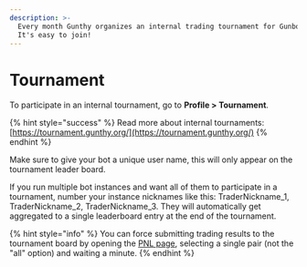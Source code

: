 ```yaml
---
description: >-
  Every month Gunthy organizes an internal trading tournament for Gunbot users.
  It's easy to join!
---
```


# Tournament

To participate in an internal tournament, go to **Profile &gt; Tournament**.

{% hint style="success" %}
Read more about internal tournaments: [https://tournament.gunthy.org/](https://tournament.gunthy.org/)
{% endhint %}

Make sure to give your bot a unique user name, this will only appear on the tournament leader board.

If you run multiple bot instances and want all of them to participate in a tournament, number your instance nicknames like this: TraderNickname\_1, TraderNickname\_2, TraderNickname\_3. They will automatically get aggregated to a single leaderboard entry at the end of the tournament.

{% hint style="info" %}
You can force submitting trading results to the tournament board by opening the [PNL page](http://localhost:5000/pnl), selecting a single pair \(not the "all" option\) and waiting a minute.
{% endhint %}

